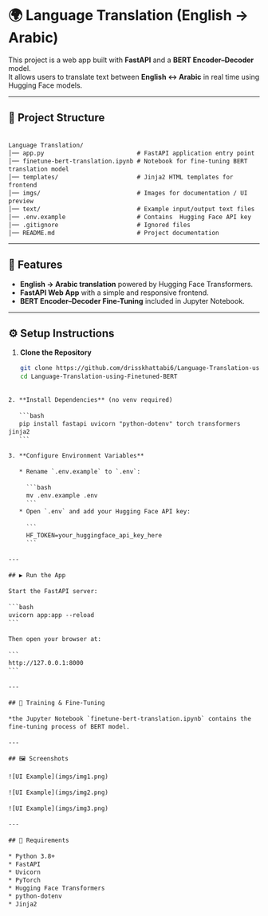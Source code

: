 
# 🌍 Language Translation (English -> Arabic)

This project is a  web app built with **FastAPI** and a **BERT Encoder–Decoder** model.  
It allows users to translate text between **English ↔ Arabic** in real time using Hugging Face models.

---

## 📂 Project Structure

```

Language Translation/
│── app.py                          # FastAPI application entry point
│── finetune-bert-translation.ipynb # Notebook for fine-tuning BERT translation model
│── templates/                      # Jinja2 HTML templates for frontend
│── imgs/                           # Images for documentation / UI preview
│── text/                           # Example input/output text files
│── .env.example                    # Contains  Hugging Face API key
│── .gitignore                      # Ignored files
│── README.md                       # Project documentation

````

---

## 🚀 Features
- **English -> Arabic translation** powered by Hugging Face Transformers.  
- **FastAPI Web App** with a simple and responsive frontend.  
- **BERT Encoder–Decoder Fine-Tuning** included in Jupyter Notebook.  

---

## ⚙️ Setup Instructions

1. **Clone the Repository**
   ```bash
   git clone https://github.com/drisskhattabi6/Language-Translation-using-Finetuned-BERT.git
   cd Language-Translation-using-Finetuned-BERT
````

2. **Install Dependencies** (no venv required)

   ```bash
   pip install fastapi uvicorn "python-dotenv" torch transformers jinja2
   ```

3. **Configure Environment Variables**

   * Rename `.env.example` to `.env`:

     ```bash
     mv .env.example .env
     ```
   * Open `.env` and add your Hugging Face API key:

     ```
     HF_TOKEN=your_huggingface_api_key_here
     ```

---

## ▶️ Run the App

Start the FastAPI server:

```bash
uvicorn app:app --reload
```

Then open your browser at:

```
http://127.0.0.1:8000
```

---

## 📒 Training & Fine-Tuning

*the Jupyter Notebook `finetune-bert-translation.ipynb` contains the fine-tuning process of BERT model.

---

## 🖼️ Screenshots

![UI Example](imgs/img1.png)

![UI Example](imgs/img2.png)

![UI Example](imgs/img3.png)

---

## 📌 Requirements

* Python 3.8+
* FastAPI
* Uvicorn
* PyTorch
* Hugging Face Transformers
* python-dotenv
* Jinja2
